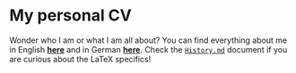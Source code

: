 # My personal CV

Wonder who I am or what I am all about? You can find everything about me in English [**here**](./CV.pdf) and in German [**here**](./CV_de.pdf). Check the [`History.md`](./History.md) document if you are curious about the LaTeX specifics!